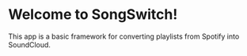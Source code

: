# Welcome to SongSwitch!

This app is a basic framework for converting playlists from Spotify into SoundCloud.
